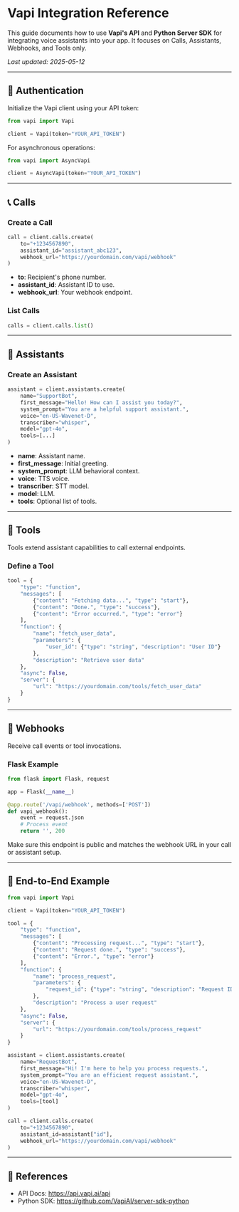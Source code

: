 # Vapi Integration Reference

This guide documents how to use **Vapi's API** and **Python Server SDK** for integrating voice assistants into your app. It focuses on Calls, Assistants, Webhooks, and Tools only.

_Last updated: 2025-05-12_

---

## 🔑 Authentication

Initialize the Vapi client using your API token:

```python
from vapi import Vapi

client = Vapi(token="YOUR_API_TOKEN")
```

For asynchronous operations:

```python
from vapi import AsyncVapi

client = AsyncVapi(token="YOUR_API_TOKEN")
```

---

## 📞 Calls

### Create a Call

```python
call = client.calls.create(
    to="+1234567890",
    assistant_id="assistant_abc123",
    webhook_url="https://yourdomain.com/vapi/webhook"
)
```

- **to**: Recipient's phone number.
- **assistant_id**: Assistant ID to use.
- **webhook_url**: Your webhook endpoint.

### List Calls

```python
calls = client.calls.list()
```

---

## 🧠 Assistants

### Create an Assistant

```python
assistant = client.assistants.create(
    name="SupportBot",
    first_message="Hello! How can I assist you today?",
    system_prompt="You are a helpful support assistant.",
    voice="en-US-Wavenet-D",
    transcriber="whisper",
    model="gpt-4o",
    tools=[...]
)
```

- **name**: Assistant name.
- **first_message**: Initial greeting.
- **system_prompt**: LLM behavioral context.
- **voice**: TTS voice.
- **transcriber**: STT model.
- **model**: LLM.
- **tools**: Optional list of tools.

---

## 🔧 Tools

Tools extend assistant capabilities to call external endpoints.

### Define a Tool

```python
tool = {
    "type": "function",
    "messages": [
        {"content": "Fetching data...", "type": "start"},
        {"content": "Done.", "type": "success"},
        {"content": "Error occurred.", "type": "error"}
    ],
    "function": {
        "name": "fetch_user_data",
        "parameters": {
            "user_id": {"type": "string", "description": "User ID"}
        },
        "description": "Retrieve user data"
    },
    "async": False,
    "server": {
        "url": "https://yourdomain.com/tools/fetch_user_data"
    }
}
```

---

## 📡 Webhooks

Receive call events or tool invocations.

### Flask Example

```python
from flask import Flask, request

app = Flask(__name__)

@app.route('/vapi/webhook', methods=['POST'])
def vapi_webhook():
    event = request.json
    # Process event
    return '', 200
```

Make sure this endpoint is public and matches the webhook URL in your call or assistant setup.

---

## 🧪 End-to-End Example

```python
from vapi import Vapi

client = Vapi(token="YOUR_API_TOKEN")

tool = {
    "type": "function",
    "messages": [
        {"content": "Processing request...", "type": "start"},
        {"content": "Request done.", "type": "success"},
        {"content": "Error.", "type": "error"}
    ],
    "function": {
        "name": "process_request",
        "parameters": {
            "request_id": {"type": "string", "description": "Request ID"}
        },
        "description": "Process a user request"
    },
    "async": False,
    "server": {
        "url": "https://yourdomain.com/tools/process_request"
    }
}

assistant = client.assistants.create(
    name="RequestBot",
    first_message="Hi! I'm here to help you process requests.",
    system_prompt="You are an efficient request assistant.",
    voice="en-US-Wavenet-D",
    transcriber="whisper",
    model="gpt-4o",
    tools=[tool]
)

call = client.calls.create(
    to="+1234567890",
    assistant_id=assistant["id"],
    webhook_url="https://yourdomain.com/vapi/webhook"
)
```

---

## 🔗 References

- API Docs: https://api.vapi.ai/api
- Python SDK: https://github.com/VapiAI/server-sdk-python

